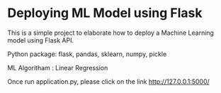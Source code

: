 # Deploying ML Model using Flask
This is a simple project to elaborate how to deploy a Machine Learning model using Flask API.

Python package: flask, pandas, sklearn, numpy, pickle 

ML Algoritham : Linear Regression

Once run application.py, please click on the link http://127.0.0.1:5000/
